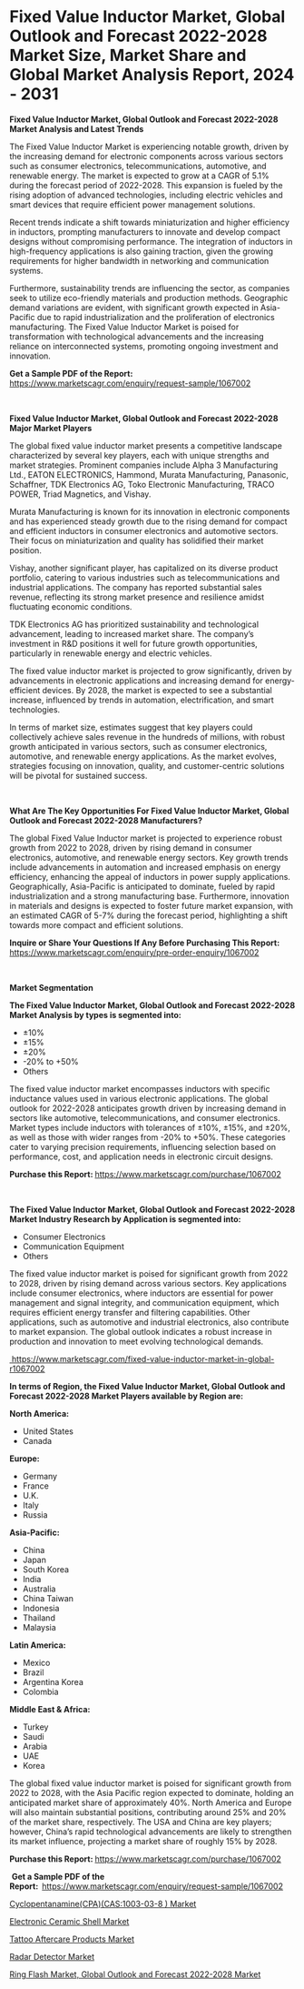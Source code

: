 <p><h1>Fixed Value Inductor Market, Global Outlook and Forecast 2022-2028 Market Size, Market Share and Global Market Analysis Report, 2024 - 2031</h1></p><p><strong>Fixed Value Inductor Market, Global Outlook and Forecast 2022-2028 Market Analysis and Latest Trends</strong></p>
<p><p>The Fixed Value Inductor Market is experiencing notable growth, driven by the increasing demand for electronic components across various sectors such as consumer electronics, telecommunications, automotive, and renewable energy. The market is expected to grow at a CAGR of 5.1% during the forecast period of 2022-2028. This expansion is fueled by the rising adoption of advanced technologies, including electric vehicles and smart devices that require efficient power management solutions.</p><p>Recent trends indicate a shift towards miniaturization and higher efficiency in inductors, prompting manufacturers to innovate and develop compact designs without compromising performance. The integration of inductors in high-frequency applications is also gaining traction, given the growing requirements for higher bandwidth in networking and communication systems.</p><p>Furthermore, sustainability trends are influencing the sector, as companies seek to utilize eco-friendly materials and production methods. Geographic demand variations are evident, with significant growth expected in Asia-Pacific due to rapid industrialization and the proliferation of electronics manufacturing. The Fixed Value Inductor Market is poised for transformation with technological advancements and the increasing reliance on interconnected systems, promoting ongoing investment and innovation.</p></p>
<p><strong>Get a Sample PDF of the Report:&nbsp;</strong> <a href="https://www.marketscagr.com/enquiry/request-sample/1067002?utm_campaign=1326&utm_medium=2&utm_source=Github&utm_content=ia&utm_term=02102024&utm_id=fixed-value-inductor-market-global-outlook-and-forecast-2022-2028">https://www.marketscagr.com/enquiry/request-sample/1067002</a></p>
<p>&nbsp;</p>
<p><strong>Fixed Value Inductor Market, Global Outlook and Forecast 2022-2028 Major Market Players</strong></p>
<p><p>The global fixed value inductor market presents a competitive landscape characterized by several key players, each with unique strengths and market strategies. Prominent companies include Alpha 3 Manufacturing Ltd., EATON ELECTRONICS, Hammond, Murata Manufacturing, Panasonic, Schaffner, TDK Electronics AG, Toko Electronic Manufacturing, TRACO POWER, Triad Magnetics, and Vishay. </p><p>Murata Manufacturing is known for its innovation in electronic components and has experienced steady growth due to the rising demand for compact and efficient inductors in consumer electronics and automotive sectors. Their focus on miniaturization and quality has solidified their market position.</p><p>Vishay, another significant player, has capitalized on its diverse product portfolio, catering to various industries such as telecommunications and industrial applications. The company has reported substantial sales revenue, reflecting its strong market presence and resilience amidst fluctuating economic conditions.</p><p>TDK Electronics AG has prioritized sustainability and technological advancement, leading to increased market share. The company’s investment in R&D positions it well for future growth opportunities, particularly in renewable energy and electric vehicles.</p><p>The fixed value inductor market is projected to grow significantly, driven by advancements in electronic applications and increasing demand for energy-efficient devices. By 2028, the market is expected to see a substantial increase, influenced by trends in automation, electrification, and smart technologies.</p><p>In terms of market size, estimates suggest that key players could collectively achieve sales revenue in the hundreds of millions, with robust growth anticipated in various sectors, such as consumer electronics, automotive, and renewable energy applications. As the market evolves, strategies focusing on innovation, quality, and customer-centric solutions will be pivotal for sustained success.</p></p>
<p>&nbsp;</p>
<p><strong>What Are The Key Opportunities For Fixed Value Inductor Market, Global Outlook and Forecast 2022-2028 Manufacturers?</strong></p>
<p><p>The global Fixed Value Inductor market is projected to experience robust growth from 2022 to 2028, driven by rising demand in consumer electronics, automotive, and renewable energy sectors. Key growth trends include advancements in automation and increased emphasis on energy efficiency, enhancing the appeal of inductors in power supply applications. Geographically, Asia-Pacific is anticipated to dominate, fueled by rapid industrialization and a strong manufacturing base. Furthermore, innovation in materials and designs is expected to foster future market expansion, with an estimated CAGR of 5-7% during the forecast period, highlighting a shift towards more compact and efficient solutions.</p></p>
<p><strong>Inquire or Share Your Questions If Any Before Purchasing This Report:</strong> <a href="https://www.marketscagr.com/enquiry/pre-order-enquiry/1067002?utm_campaign=1326&utm_medium=2&utm_source=Github&utm_content=ia&utm_term=02102024&utm_id=fixed-value-inductor-market-global-outlook-and-forecast-2022-2028">https://www.marketscagr.com/enquiry/pre-order-enquiry/1067002</a></p>
<p>&nbsp;</p>
<p><strong>Market Segmentation</strong></p>
<p><strong>The Fixed Value Inductor Market, Global Outlook and Forecast 2022-2028 Market Analysis by types is segmented into:</strong></p>
<p><ul><li>±10%</li><li>±15%</li><li>±20%</li><li>-20% to +50%</li><li>Others</li></ul></p>
<p><p>The fixed value inductor market encompasses inductors with specific inductance values used in various electronic applications. The global outlook for 2022-2028 anticipates growth driven by increasing demand in sectors like automotive, telecommunications, and consumer electronics. Market types include inductors with tolerances of ±10%, ±15%, and ±20%, as well as those with wider ranges from -20% to +50%. These categories cater to varying precision requirements, influencing selection based on performance, cost, and application needs in electronic circuit designs.</p></p>
<p><strong>Purchase this Report:&nbsp;</strong><a href="https://www.marketscagr.com/purchase/1067002?utm_campaign=1326&utm_medium=2&utm_source=Github&utm_content=ia&utm_term=02102024&utm_id=fixed-value-inductor-market-global-outlook-and-forecast-2022-2028">https://www.marketscagr.com/purchase/1067002</a></p>
<p>&nbsp;</p>
<p><strong>The Fixed Value Inductor Market, Global Outlook and Forecast 2022-2028 Market Industry Research by Application is segmented into:</strong></p>
<p><ul><li>Consumer Electronics</li><li>Communication Equipment</li><li>Others</li></ul></p>
<p><p>The fixed value inductor market is poised for significant growth from 2022 to 2028, driven by rising demand across various sectors. Key applications include consumer electronics, where inductors are essential for power management and signal integrity, and communication equipment, which requires efficient energy transfer and filtering capabilities. Other applications, such as automotive and industrial electronics, also contribute to market expansion. The global outlook indicates a robust increase in production and innovation to meet evolving technological demands.</p></p>
<p><a href="https://www.marketscagr.com/fixed-value-inductor-market-in-global-r1067002?utm_campaign=1326&utm_medium=2&utm_source=Github&utm_content=ia&utm_term=02102024&utm_id=fixed-value-inductor-market-global-outlook-and-forecast-2022-2028">&nbsp;https://www.marketscagr.com/fixed-value-inductor-market-in-global-r1067002</a></p>
<p><strong>In terms of Region, the Fixed Value Inductor Market, Global Outlook and Forecast 2022-2028 Market Players available by Region are:</strong></p>
<p>
    <p> <strong> North America: </strong>
        <ul>
            <li>United States</li>
            <li>Canada</li>
        </ul>
        </p> 
    <p> <strong> Europe: </strong>
        <ul>
            <li>Germany</li>
            <li>France</li>
            <li>U.K.</li>
            <li>Italy</li>
            <li>Russia</li>
        </ul>
        </p> 
    <p> <strong> Asia-Pacific: </strong>
        <ul>
            <li>China</li>
            <li>Japan</li>
            <li>South Korea</li>
            <li>India</li>
            <li>Australia</li>
            <li>China Taiwan</li>
            <li>Indonesia</li>
            <li>Thailand</li>
            <li>Malaysia</li>
        </ul>
        </p> 
    <p> <strong> Latin America: </strong>
        <ul>
            <li>Mexico</li>
            <li>Brazil</li>
            <li>Argentina Korea</li>
            <li>Colombia</li>
        </ul>
        </p> 
    <p> <strong> Middle East & Africa: </strong>
        <ul>
            <li>Turkey</li>
            <li>Saudi</li>
            <li>Arabia</li>
            <li>UAE</li>
            <li>Korea</li>
        </ul>
    </p>
    </p>
<p><p>The global fixed value inductor market is poised for significant growth from 2022 to 2028, with the Asia Pacific region expected to dominate, holding an anticipated market share of approximately 40%. North America and Europe will also maintain substantial positions, contributing around 25% and 20% of the market share, respectively. The USA and China are key players; however, China’s rapid technological advancements are likely to strengthen its market influence, projecting a market share of roughly 15% by 2028.</p></p>
<p><strong>Purchase this Report: </strong><a href="https://www.marketscagr.com/purchase/1067002?utm_campaign=1326&utm_medium=2&utm_source=Github&utm_content=ia&utm_term=02102024&utm_id=fixed-value-inductor-market-global-outlook-and-forecast-2022-2028">https://www.marketscagr.com/purchase/1067002</a></p>
<p>&nbsp;<strong>Get a Sample PDF of the Report:&nbsp;&nbsp;</strong><a href="https://www.marketscagr.com/enquiry/request-sample/1067002?utm_campaign=1326&utm_medium=2&utm_source=Github&utm_content=ia&utm_term=02102024&utm_id=fixed-value-inductor-market-global-outlook-and-forecast-2022-2028">https://www.marketscagr.com/enquiry/request-sample/1067002</a></p>
<p><strong></strong></p>
<p><p><a href="https://issuu.com/reportprime-2/docs/cyclopentanaminecpacas1003-03-8-mar_5393b162377658?utm_campaign=1326&utm_medium=2&utm_source=Github&utm_content=ia&utm_term=02102024&utm_id=fixed-value-inductor-market-global-outlook-and-forecast-2022-2028">Cyclopentanamine(CPA)(CAS:1003-03-8 ) Market</a></p><p><a href="https://issuu.com/reportprime-2/docs/electronic-ceramic-shell-market-siz_a787c11adc1663?utm_campaign=1326&utm_medium=2&utm_source=Github&utm_content=ia&utm_term=02102024&utm_id=fixed-value-inductor-market-global-outlook-and-forecast-2022-2028">Electronic Ceramic Shell Market</a></p><p><a href="https://www.linkedin.com/pulse/tattoo-aftercare-products-market-trends-growth-outlook-2024-cfzfc?utm_campaign=1326&utm_medium=2&utm_source=Github&utm_content=ia&utm_term=02102024&utm_id=fixed-value-inductor-market-global-outlook-and-forecast-2022-2028">Tattoo Aftercare Products Market</a></p><p><a href="https://www.linkedin.com/pulse/global-radar-detector-market-size-trends-analysis-regional-isu6e?trackingId=JzvsZ0CbQOOEREq4G0YAfA%3D%3D&utm_campaign=1326&utm_medium=2&utm_source=Github&utm_content=ia&utm_term=02102024&utm_id=fixed-value-inductor-market-global-outlook-and-forecast-2022-2028">Radar Detector Market</a></p><p><a href="https://github.com/ashepherd82/Market-Research-Report-List-6/blob/main/ring-flash-market-global-outlook-and-forecast-2022-2028-market.md?utm_campaign=1326&utm_medium=2&utm_source=Github&utm_content=ia&utm_term=02102024&utm_id=fixed-value-inductor-market-global-outlook-and-forecast-2022-2028">Ring Flash Market, Global Outlook and Forecast 2022-2028 Market</a></p></p>